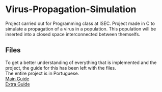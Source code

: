# Virus-Propagation-Simulation
Project carried out for Programming class at ISEC. Project made in C to simulate a propagation of a virus in a population. This population will be inserted into a closed space interconnected between themselfs.

## Files
To get a better understanding of everything that is implemented and the project, the guide for this has been left with the files.\
The entire project is in Portuguese.\
[Main Guide](Main_Guide.pdf)  
[Extra Guide](Extra_Guide.pdf)
